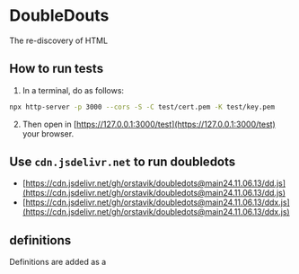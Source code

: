 # DoubleDouts

The re-discovery of HTML

## How to run tests

1. In a terminal, do as follows:
```bash
npx http-server -p 3000 --cors -S -C test/cert.pem -K test/key.pem
```

2. Then open in [https://127.0.0.1:3000/test](https://127.0.0.1:3000/test) your browser.

## Use `cdn.jsdelivr.net` to run doubledots

* [https://cdn.jsdelivr.net/gh/orstavik/doubledots@main24.11.06.13/dd.js](https://cdn.jsdelivr.net/gh/orstavik/doubledots@main24.11.06.13/dd.js)
* [https://cdn.jsdelivr.net/gh/orstavik/doubledots@main24.11.06.13/ddx.js](https://cdn.jsdelivr.net/gh/orstavik/doubledots@main24.11.06.13/ddx.js)

## definitions

Definitions are added as a 